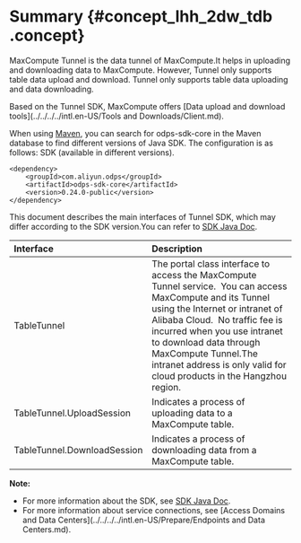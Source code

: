 # Summary {#concept_lhh_2dw_tdb .concept}

MaxCompute Tunnel is the data tunnel of MaxCompute.It helps in uploading and downloading data to MaxCompute. However, Tunnel only supports table data upload and download. Tunnel only supports table data uploading and data downloading.

Based on the Tunnel SDK, MaxCompute offers [Data upload and download tools](../../../../intl.en-US/Tools and Downloads/Client.md).

When using [Maven](http://search.maven.org/), you can search for odps-sdk-core in the Maven database to find different versions of Java SDK. The configuration is as follows: SDK \(available in different versions\).

```
<dependency>
    <groupId>com.aliyun.odps</groupId>
    <artifactId>odps-sdk-core</artifactId>
    <version>0.24.0-public</version>
</dependency>
```

This document describes the main interfaces of Tunnel SDK, which may differ according to the SDK version.You can refer to [SDK Java Doc](http://repo.aliyun.com/java-sdk-doc/?spm=5176.doc34614.2.4.j5zSFu).

|Interface|Description|
|:--------|:----------|
|TableTunnel|The portal class interface to access the MaxCompute Tunnel service.  You can access MaxCompute and its Tunnel using the Internet or intranet of Alibaba Cloud.  No traffic fee is incurred when you use intranet to download data through MaxCompute Tunnel.The intranet address is only valid for cloud products in the Hangzhou region.|
|TableTunnel.UploadSession|Indicates a process of uploading data to a MaxCompute table.|
|TableTunnel.DownloadSession|Indicates a process of downloading data from a MaxCompute table.|

**Note:** 

-   For more information about the SDK, see [SDK Java Doc](http://repo.aliyun.com/java-sdk-doc/).
-   For more information about service connections, see [Access Domains and Data Centers](../../../../intl.en-US/Prepare/Endpoints and Data Centers.md).

